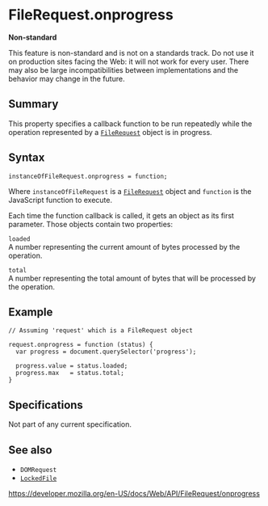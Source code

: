 # FileRequest.onprogress

**Non-standard**

This feature is non-standard and is not on a standards track. Do not use it on production sites facing the Web: it will not work for every user. There may also be large incompatibilities between implementations and the behavior may change in the future.

## Summary

This property specifies a callback function to be run repeatedly while the operation represented by a [`FileRequest`](../filerequest) object is in progress.

## Syntax

    instanceOfFileRequest.onprogress = function;

Where `instanceOfFileRequest` is a [`FileRequest`](../filerequest) object and `function` is the JavaScript function to execute.

Each time the function callback is called, it gets an object as its first parameter. Those objects contain two properties:

`loaded`  
A number representing the current amount of bytes processed by the operation.

`total`  
A number representing the total amount of bytes that will be processed by the operation.

## Example

    // Assuming 'request' which is a FileRequest object

    request.onprogress = function (status) {
      var progress = document.querySelector('progress');

      progress.value = status.loaded;
      progress.max   = status.total;
    }

## Specifications

Not part of any current specification.

## See also

- <span class="page-not-created">`DOMRequest`</span>
- [`LockedFile`](../lockedfile)

<a href="https://developer.mozilla.org/en-US/docs/Web/API/FileRequest/onprogress" class="_attribution-link">https://developer.mozilla.org/en-US/docs/Web/API/FileRequest/onprogress</a>
